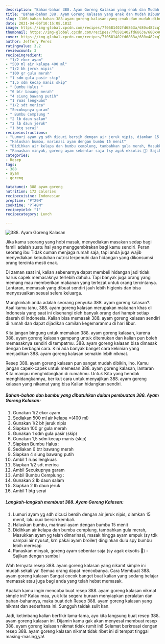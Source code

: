 ```yaml
---
description: "Bahan-bahan 388. Ayam Goreng Kalasan yang enak dan Mudah Dibuat"
title: "Bahan-bahan 388. Ayam Goreng Kalasan yang enak dan Mudah Dibuat"
slug: 1106-bahan-bahan-388-ayam-goreng-kalasan-yang-enak-dan-mudah-dibuat
date: 2021-04-06T10:16:08.181Z
image: https://img-global.cpcdn.com/recipes/7f0581402fd6863a/680x482cq70/388-ayam-goreng-kalasan-foto-resep-utama.jpg
thumbnail: https://img-global.cpcdn.com/recipes/7f0581402fd6863a/680x482cq70/388-ayam-goreng-kalasan-foto-resep-utama.jpg
cover: https://img-global.cpcdn.com/recipes/7f0581402fd6863a/680x482cq70/388-ayam-goreng-kalasan-foto-resep-utama.jpg
author: Jeffery Perez
ratingvalue: 3.2
reviewcount: 3
recipeingredient:
- "1/2 ekor ayam"
- "500 ml air kelapa 400 ml"
- "1/2 bh jeruk nipis"
- "100 gr gula merah"
- "1 sdm gula pasir skip"
- "1,5 sdm kecap manis skip"
- " Bumbu Halus "
- "6 btr bawang merah"
- "4 siung bawang putih"
- "1 ruas lengkuas"
- "1/2 sdt merica"
- "Secukupnya garam"
- " Bumbu Cemplung "
- "2 lb daun salam"
- "2 lb daun jeruk"
- "1 btg serai"
recipeinstructions:
- "Lumuri ayam yg sdh dicuci bersih dengan air jeruk nipis, diamkan 15 menit, lalu cuci bersih kembali."
- "Haluskan bumbu, marinasi ayam dengan bumbu 15 menit"
- "Didihkan air kelapa dan bumbu cemplung, tambahkan gula merah, Masukkan ayam yg telah dimarinasi, masak hingga ayam empuk (sy tdk sampai air nyusut, krn pakai ayam broiler) dinginkan dulu spy bumbu lebih meresap"
- "Panaskan minyak, goreng ayam sebentar saja (sy agak eksotis 🙂) Sajikan dengan sambal"
categories:
- Resep
tags:
- 388
- ayam
- goreng

katakunci: 388 ayam goreng 
nutrition: 172 calories
recipecuisine: Indonesian
preptime: "PT29M"
cooktime: "PT48M"
recipeyield: "1"
recipecategory: Lunch

---
```



![388. Ayam Goreng Kalasan](https://img-global.cpcdn.com/recipes/7f0581402fd6863a/680x482cq70/388-ayam-goreng-kalasan-foto-resep-utama.jpg)

Jika kamu seorang yang hobi masak, menyediakan masakan sedap bagi famili adalah suatu hal yang menggembirakan bagi kamu sendiri. Peran seorang ibu Tidak cuman menjaga rumah saja, tapi anda juga wajib menyediakan kebutuhan nutrisi terpenuhi dan hidangan yang dikonsumsi orang tercinta mesti enak.

Di zaman  saat ini, kalian sebenarnya dapat membeli hidangan jadi tidak harus capek memasaknya terlebih dahulu. Tapi banyak juga orang yang memang mau memberikan makanan yang terlezat untuk orang tercintanya. Lantaran, memasak yang dibuat sendiri jauh lebih higienis dan bisa menyesuaikan sesuai selera keluarga. 



Mungkinkah anda adalah seorang penyuka 388. ayam goreng kalasan?. Asal kamu tahu, 388. ayam goreng kalasan merupakan makanan khas di Indonesia yang saat ini disenangi oleh banyak orang dari hampir setiap daerah di Indonesia. Kalian bisa memasak 388. ayam goreng kalasan sendiri di rumah dan dapat dijadikan camilan kegemaranmu di hari libur.

Kita jangan bingung untuk memakan 388. ayam goreng kalasan, karena 388. ayam goreng kalasan gampang untuk ditemukan dan kalian pun boleh memasaknya sendiri di tempatmu. 388. ayam goreng kalasan bisa dimasak dengan berbagai cara. Kini ada banyak banget cara kekinian yang menjadikan 388. ayam goreng kalasan semakin lebih nikmat.

Resep 388. ayam goreng kalasan pun sangat mudah dibikin, lho. Kamu jangan capek-capek untuk memesan 388. ayam goreng kalasan, lantaran Kita mampu menghidangkan di rumahmu. Untuk Kita yang hendak menghidangkannya, berikut cara untuk menyajikan 388. ayam goreng kalasan yang nikamat yang bisa Kalian hidangkan sendiri.

<!--inarticleads1-->

##### Bahan-bahan dan bumbu yang dibutuhkan dalam pembuatan 388. Ayam Goreng Kalasan:

1. Gunakan 1/2 ekor ayam
1. Sediakan 500 ml air kelapa *(400 ml)
1. Gunakan 1/2 bh jeruk nipis
1. Siapkan 100 gr gula merah
1. Gunakan 1 sdm gula pasir (skip)
1. Gunakan 1,5 sdm kecap manis (skip)
1. Siapkan  Bumbu Halus :
1. Sediakan 6 btr bawang merah
1. Siapkan 4 siung bawang putih
1. Ambil 1 ruas lengkuas
1. Siapkan 1/2 sdt merica
1. Ambil Secukupnya garam
1. Ambil  Bumbu Cemplung :
1. Gunakan 2 lb daun salam
1. Siapkan 2 lb daun jeruk
1. Ambil 1 btg serai




<!--inarticleads2-->

##### Langkah-langkah membuat 388. Ayam Goreng Kalasan:

1. Lumuri ayam yg sdh dicuci bersih dengan air jeruk nipis, diamkan 15 menit, lalu cuci bersih kembali.
1. Haluskan bumbu, marinasi ayam dengan bumbu 15 menit
1. Didihkan air kelapa dan bumbu cemplung, tambahkan gula merah, Masukkan ayam yg telah dimarinasi, masak hingga ayam empuk (sy tdk sampai air nyusut, krn pakai ayam broiler) dinginkan dulu spy bumbu lebih meresap
1. Panaskan minyak, goreng ayam sebentar saja (sy agak eksotis 🙂) - Sajikan dengan sambal




Wah ternyata resep 388. ayam goreng kalasan yang nikamt simple ini mudah sekali ya! Semua orang dapat mencobanya. Cara Membuat 388. ayam goreng kalasan Sangat cocok banget buat kalian yang sedang belajar memasak atau juga bagi anda yang telah hebat memasak.

Apakah kamu ingin mencoba buat resep 388. ayam goreng kalasan nikmat simple ini? Kalau mau, yuk kita segera buruan menyiapkan peralatan dan bahan-bahannya, maka buat deh Resep 388. ayam goreng kalasan yang nikmat dan sederhana ini. Sungguh taidak sulit kan. 

Jadi, ketimbang kalian berfikir lama-lama, ayo kita langsung buat resep 388. ayam goreng kalasan ini. Dijamin kamu gak akan menyesal membuat resep 388. ayam goreng kalasan nikmat tidak rumit ini! Selamat berkreasi dengan resep 388. ayam goreng kalasan nikmat tidak ribet ini di tempat tinggal masing-masing,ya!.

